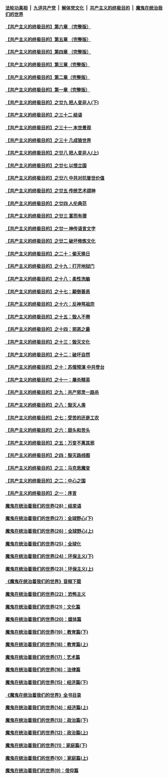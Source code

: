 ####  [法轮功真相](../../../../basic/blob/master/README.md?t=04251701) &nbsp;|&nbsp; [九评共产党](../../../../9ping.md/blob/master/README.md?t=04251701) &nbsp;|&nbsp; [解体党文化](../../../../jtdwh.md/blob/master/README.md?t=04251701)  &nbsp;|&nbsp; [共产主义的终极目的](../../../../gczydzjmd.md/blob/master/README.md?t=04251701) &nbsp;|&nbsp; [魔鬼在统治我们的世界](../../../../mgztzwmdsj.md/blob/master/README.md?t=04251701) 

#### [【共产主义的终极目的】第六章 （完整版）](../pages/nsc422/n11428913.md?t=04251701) 

#### [【共产主义的终极目的】第五章 （完整版）](../pages/nsc422/n11428912.md?t=04251701) 

#### [【共产主义的终极目的】第四章 （完整版）](../pages/nsc422/n11428907.md?t=04251701) 

#### [【共产主义的终极目的】第三章（完整版）](../pages/nsc422/n11428848.md?t=04251701) 

#### [【共产主义的终极目的】第二章（完整版）](../pages/nsc422/n11428831.md?t=04251701) 

#### [【共产主义的终极目的】第一章（完整版）](../pages/nsc422/n11417651.md?t=04251701) 

#### [【共产主义的终极目的】之廿九 把人变非人(下)](../pages/nsc422/n11344140.md?t=04251701) 

#### [【共产主义的终极目的】之三十二 结语](../pages/nsc422/n11360535.md?t=04251701) 

#### [【共产主义的终极目的】之三十一 末世景观](../pages/nsc422/n11351129.md?t=04251701) 

#### [【共产主义的终极目的】之三十 几成狼世界](../pages/nsc422/n11348280.md?t=04251701) 

#### [【共产主义的终极目的】之廿八 把人变非人(上)](../pages/nsc422/n11340492.md?t=04251701) 

#### [【共产主义的终极目的】之廿七 以恨立国](../pages/nsc422/n11336944.md?t=04251701) 

#### [【共产主义的终极目的】之廿六 中共对抗普世价值](../pages/nsc422/n11324785.md?t=04251701) 

#### [【共产主义的终极目的】之廿五 传统艺术颂神](../pages/nsc422/n11296396.md?t=04251701) 

#### [【共产主义的终极目的】之廿四 人伦典范](../pages/nsc422/n11296397.md?t=04251701) 

#### [【共产主义的终极目的】之廿三 富而有德](../pages/nsc422/n11283598.md?t=04251701) 

#### [【共产主义的终极目的】之廿一 神传语言文字](../pages/nsc422/n11263265.md?t=04251701) 

#### [【共产主义的终极目的】之廿二 破坏修炼文化](../pages/nsc422/n11245728.md?t=04251701) 

#### [【共产主义的终极目的】之二十：偷天换日](../pages/nsc422/n11238846.md?t=04251701) 

#### [【共产主义的终极目的】之十九：打开地狱门](../pages/nsc422/n11206376.md?t=04251701) 

#### [【共产主义的终极目的】之十八：柔性洗脑](../pages/nsc422/n11199994.md?t=04251701) 

#### [【共产主义的终极目的】之十七：颠倒善恶](../pages/nsc422/n11179782.md?t=04251701) 

#### [【共产主义的终极目的】之十六：反神骂祖宗](../pages/nsc422/n11166798.md?t=04251701) 

#### [【共产主义的终极目的】之十五：毁人不倦](../pages/nsc422/n11166792.md?t=04251701) 

#### [【共产主义的终极目的】之十四：邪恶之最](../pages/nsc422/n11150249.md?t=04251701) 

#### [【共产主义的终极目的】之十三：毁灭文化](../pages/nsc422/n11135227.md?t=04251701) 

#### [【共产主义的终极目的】之十二：破坏自然](../pages/nsc422/n11135214.md?t=04251701) 

#### [【共产主义的终极目的】之十：苏俄预演 中共登台](../pages/nsc422/n11118424.md?t=04251701) 

#### [【共产主义的终极目的】之十一：屠杀精英](../pages/nsc422/n11118442.md?t=04251701) 

#### [【共产主义的终极目的】之九：共产邪灵一路杀](../pages/nsc422/n11114139.md?t=04251701) 

#### [【共产主义的终极目的】之八：毁灭人类](../pages/nsc422/n11108503.md?t=04251701) 

#### [【共产主义的终极目的】之七：受苦的还是工农](../pages/nsc422/n11101809.md?t=04251701) 

#### [【共产主义的终极目的】之六：甜头和苦头](../pages/nsc422/n11096971.md?t=04251701) 

#### [【共产主义的终极目的】之五：万变不离其邪](../pages/nsc422/n11091285.md?t=04251701) 

#### [【共产主义的终极目的】之四：毁灭路线图](../pages/nsc422/n11086284.md?t=04251701) 

#### [【共产主义的终极目的】之三：马克思魔变](../pages/nsc422/n11061941.md?t=04251701) 

#### [【共产主义的终极目的】之二：中心之国](../pages/nsc422/n11047728.md?t=04251701) 

#### [【共产主义的终极目的】之一：序言](../pages/nsc422/n11086077.md?t=04251701) 

#### [魔鬼在统治着我们的世界(28)：结束语](../pages/nsc422/n10936246.md?t=04251701) 

#### [魔鬼在统治着我们的世界(27)：全球野心(下)](../pages/nsc422/n10928319.md?t=04251701) 

#### [魔鬼在统治着我们的世界(26)：全球野心(上)](../pages/nsc422/n10900318.md?t=04251701) 

#### [魔鬼在统治着我们的世界(25)：全球化](../pages/nsc422/n10788205.md?t=04251701) 

#### [魔鬼在统治着我们的世界(24)：环保主义(下)](../pages/nsc422/n10695307.md?t=04251701) 

#### [魔鬼在统治着我们的世界(23)：环保主义(上)](../pages/nsc422/n10688613.md?t=04251701) 

#### [《魔鬼在统治着我们的世界》音频下载](../pages/nsc422/n10635553.md?t=04251701) 

#### [魔鬼在统治着我们的世界(22)：恐怖主义](../pages/nsc422/n10614727.md?t=04251701) 

#### [魔鬼在统治着我们的世界(21)：文化篇](../pages/nsc422/n10597706.md?t=04251701) 

#### [魔鬼在统治着我们的世界(20)：媒体篇](../pages/nsc422/n10586579.md?t=04251701) 

#### [魔鬼在统治着我们的世界(19)：教育篇(下)](../pages/nsc422/n10564808.md?t=04251701) 

#### [魔鬼在统治着我们的世界(18)：教育篇(上)](../pages/nsc422/n10526970.md?t=04251701) 

#### [魔鬼在统治着我们的世界(17)：艺术篇](../pages/nsc422/n10499093.md?t=04251701) 

#### [魔鬼在统治着我们的世界(16)：法律篇](../pages/nsc422/n10485969.md?t=04251701) 

#### [魔鬼在统治着我们的世界(15)：经济篇(下)](../pages/nsc422/n10469975.md?t=04251701) 

#### [《魔鬼在统治着我们的世界》全书目录](../pages/nsc422/n10464261.md?t=04251701) 

#### [魔鬼在统治着我们的世界(14)：经济篇(上)](../pages/nsc422/n10457370.md?t=04251701) 

#### [魔鬼在统治着我们的世界(13)：政治篇(下)](../pages/nsc422/n10448270.md?t=04251701) 

#### [魔鬼在统治着我们的世界(12)：政治篇(上)](../pages/nsc422/n10444576.md?t=04251701) 

#### [魔鬼在统治着我们的世界(11)：家庭篇(下)](../pages/nsc422/n10440961.md?t=04251701) 

#### [魔鬼在统治着我们的世界(10)：家庭篇(上)](../pages/nsc422/n10435448.md?t=04251701) 

#### [魔鬼在统治着我们的世界(9)：信仰篇](../pages/nsc422/n10432159.md?t=04251701) 

